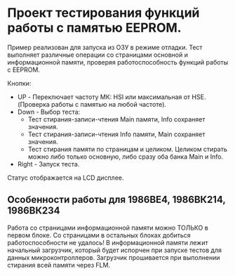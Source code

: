 # Проект тестирования функций работы с памятью EEPROM.

Пример реализован для запуска из ОЗУ в режиме отладки. Тест выполняет различные операции со страницами основной и информационной памяти, проверяя работоспособность функций работы с EEPROM.

Кнопки:
  * UP - Переключает частоту МК: HSI или максимальная от HSE. (Проверка работы с памятью на любой частоте).
  * Down - Выбор теста:
    * Тест стирания-записи-чтения Main памяти, Info сохраняет значения.
    * Тест стирания-записи-чтения Info памяти, Main сохраняет значения.
    * Тест стирания памяти по страницам и целиком. Целиком стирать можно либо только основную, либо сразу оба банка Main и Info.
  * Right - Запуск теста.

Статус отображается на LCD дисплее.

## Особенности работы для 1986ВЕ4, 1986ВК214, 1986ВК234
Работа со страницами информационной памяти можно ТОЛЬКО в первом блоке. Со страницами в остальных блоках добиться работоспособности не удалось! В информационной памяти лежит начальный загрузчик, который будет испорчен при запуске тестов для данных микроконтроллеров. Загрузчик прошивается при выполнении стирания всей памяти через FLM.